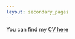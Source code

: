 ```yaml
---
layout: secondary_pages
---
```



You can find my [CV here](/assets/VanessaVillanuevaCollaoCV_Jan_15_2025.pdf)
